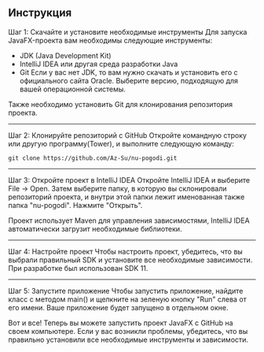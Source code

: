 ## Инструкция

Шаг 1: Скачайте и установите необходимые инструменты
Для запуска JavaFX-проекта вам необходимы следующие инструменты:

- JDK (Java Development Kit)
- IntelliJ IDEA или другая среда разработки Java
- Git
Если у вас нет JDK, то вам нужно скачать и установить его с официального сайта Oracle. Выберите версию, подходящую для вашей операционной системы.

Также необходимо установить Git для клонирования репозитория проекта.

---

Шаг 2: Клонируйте репозиторий с GitHub
Откройте командную строку или другую программу(Tower), и выполните следующую команду:

    git clone https://github.com/Az-Su/nu-pogodi.git
 
---
 
Шаг 3: Откройте проект в IntelliJ IDEA
Откройте IntelliJ IDEA и выберите File -> Open. Затем выберите папку, в которую вы склонировали репозиторий проекта, и внутри этой папки лежит именованная также папка "nu-pogodi". Нажмите "Открыть".

Проект использует Maven для управления зависимостями, IntelliJ IDEA автоматически загрузит необходимые библиотеки.

---

Шаг 4: Настройте проект
Чтобы настроить проект, убедитесь, что вы выбрали правильный SDK и установите все необходимые зависимости. При разработке был использован SDK 11. 

---

Шаг 5: Запустите приложение
Чтобы запустить приложение, найдите класс с методом main() и щелкните на зеленую кнопку "Run" слева от его имени. Ваше приложение будет запущено в отдельном окне.

Вот и все! Теперь вы можете запустить проект JavaFX с GitHub на своем компьютере. Если у вас возникли проблемы, убедитесь, что вы правильно установили все необходимые инструменты и зависимости.

